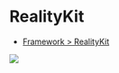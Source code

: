 # RealityKit

- [Framework > RealityKit](https://developer.apple.com/documentation/realitykit)

![](https://docs-assets.developer.apple.com/published/45d6ea2341/b3b1c224-5db5-4e38-97de-76f90c32b53a.png
)